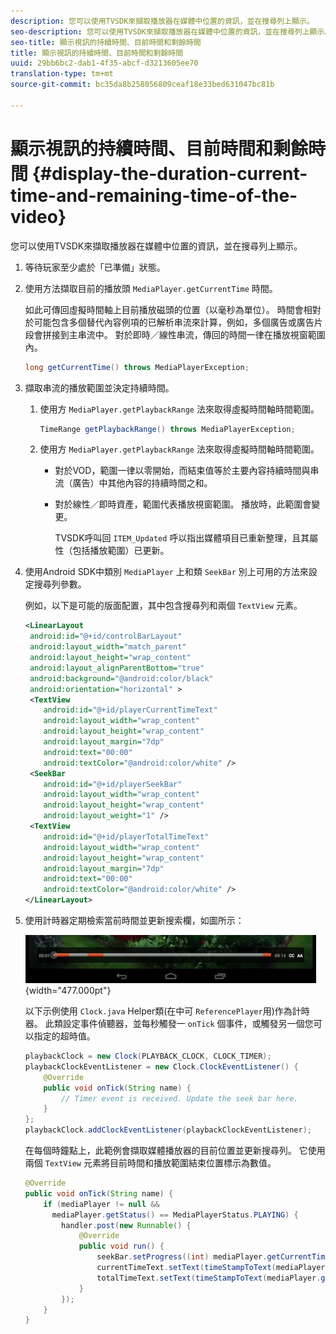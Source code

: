 ```yaml
---
description: 您可以使用TVSDK來擷取播放器在媒體中位置的資訊，並在搜尋列上顯示。
seo-description: 您可以使用TVSDK來擷取播放器在媒體中位置的資訊，並在搜尋列上顯示。
seo-title: 顯示視訊的持續時間、目前時間和剩餘時間
title: 顯示視訊的持續時間、目前時間和剩餘時間
uuid: 29bb6bc2-dab1-4f35-abcf-d3213605ee70
translation-type: tm+mt
source-git-commit: bc35da8b258056809ceaf18e33bed631047bc81b

---
```



# 顯示視訊的持續時間、目前時間和剩餘時間 {#display-the-duration-current-time-and-remaining-time-of-the-video}

您可以使用TVSDK來擷取播放器在媒體中位置的資訊，並在搜尋列上顯示。

1. 等待玩家至少處於「已準備」狀態。
1. 使用方法擷取目前的播放頭 `MediaPlayer.getCurrentTime` 時間。

   如此可傳回虛擬時間軸上目前播放磁頭的位置（以毫秒為單位）。 時間會相對於可能包含多個替代內容例項的已解析串流來計算，例如，多個廣告或廣告片段會拼接到主串流中。 對於即時／線性串流，傳回的時間一律在播放視窗範圍內。

   ```java
   long getCurrentTime() throws MediaPlayerException;
   ```

1. 擷取串流的播放範圍並決定持續時間。
   1. 使用方 `MediaPlayer.getPlaybackRange` 法來取得虛擬時間軸時間範圍。

      ```java
      TimeRange getPlaybackRange() throws MediaPlayerException;
      ```

   1. 使用方 `MediaPlayer.getPlaybackRange` 法來取得虛擬時間軸時間範圍。

      * 對於VOD，範圍一律以零開始，而結束值等於主要內容持續時間與串流（廣告）中其他內容的持續時間之和。
      * 對於線性／即時資產，範圍代表播放視窗範圍。 播放時，此範圍會變更。

         TVSDK呼叫回 `ITEM_Updated` 呼以指出媒體項目已重新整理，且其屬性（包括播放範圍）已更新。

1. 使用Android SDK中類別 `MediaPlayer` 上和類 `SeekBar` 別上可用的方法來設定搜尋列參數。

   例如，以下是可能的版面配置，其中包含搜尋列和兩個 `TextView` 元素。

   ```xml
   <LinearLayout 
    android:id="@+id/controlBarLayout" 
    android:layout_width="match_parent" 
    android:layout_height="wrap_content" 
    android:layout_alignParentBottom="true" 
    android:background="@android:color/black" 
    android:orientation="horizontal" > 
    <TextView 
       android:id="@+id/playerCurrentTimeText" 
       android:layout_width="wrap_content" 
       android:layout_height="wrap_content" 
       android:layout_margin="7dp" 
       android:text="00:00" 
       android:textColor="@android:color/white" /> 
    <SeekBar 
       android:id="@+id/playerSeekBar" 
       android:layout_width="wrap_content" 
       android:layout_height="wrap_content" 
       android:layout_weight="1" /> 
    <TextView 
       android:id="@+id/playerTotalTimeText" 
       android:layout_width="wrap_content" 
       android:layout_height="wrap_content" 
       android:layout_margin="7dp" 
       android:text="00:00" 
       android:textColor="@android:color/white" /> 
   </LinearLayout>
   ```

1. 使用計時器定期檢索當前時間並更新搜索欄，如圖所示：

   <!--<a id="fig_689CEDDD02094C0C8E91C5195F8EAD3F"></a>-->

   ![](assets/seek-bar.jpg){width=&quot;477.000pt&quot;}

   以下示例使用 `Clock.java` Helper類(在中可 `ReferencePlayer`用)作為計時器。 此類設定事件偵聽器，並每秒觸發一 `onTick` 個事件，或觸發另一個您可以指定的超時值。

   ```java
   playbackClock = new Clock(PLAYBACK_CLOCK, CLOCK_TIMER); 
   playbackClockEventListener = new Clock.ClockEventListener() { 
       @Override 
       public void onTick(String name) { 
           // Timer event is received. Update the seek bar here. 
       } 
   }; 
   playbackClock.addClockEventListener(playbackClockEventListener);
   ```

   在每個時鐘點上，此範例會擷取媒體播放器的目前位置並更新搜尋列。 它使用兩個 `TextView` 元素將目前時間和播放範圍結束位置標示為數值。

   ```java
   @Override 
   public void onTick(String name) { 
       if (mediaPlayer != null &&  
         mediaPlayer.getStatus() == MediaPlayerStatus.PLAYING) { 
           handler.post(new Runnable() { 
               @Override 
               public void run() { 
                   seekBar.setProgress((int) mediaPlayer.getCurrentTime()); 
                   currentTimeText.setText(timeStampToText(mediaPlayer.getCurrentTime())); 
                   totalTimeText.setText(timeStampToText(mediaPlayer.getPlaybackRange().getEnd())); 
               } 
           }); 
       } 
   } 
   ```

